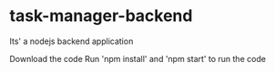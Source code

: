 # task-manager-backend

Its' a nodejs backend application

Download the code
Run 'npm install' and 'npm start' to run the code
